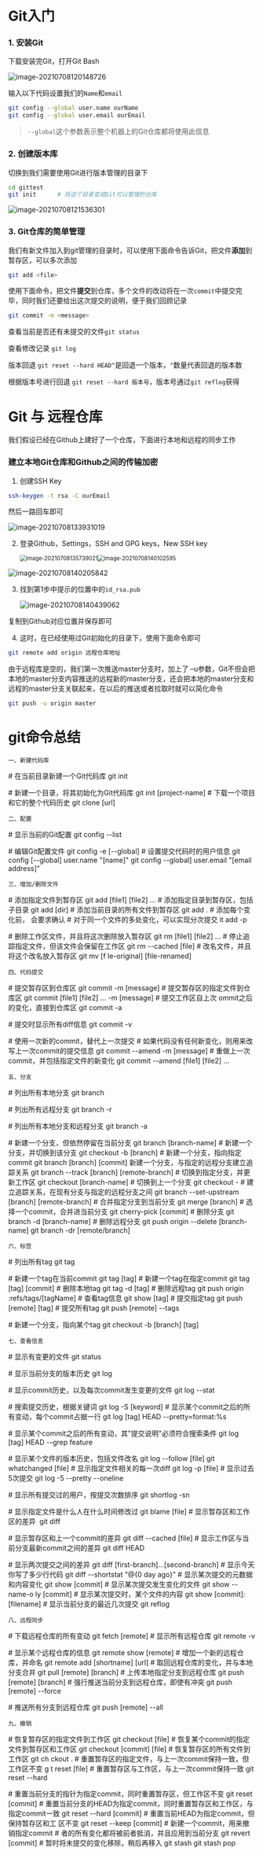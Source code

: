 # Git入门

### 1. 安装Git

下载安装完Git，打开Git Bash

![image-20210708120148726](https://raw.githubusercontent.com/RainGiving/PictureBed/master/img1/20210708120155.png)

输入以下代码设置我们的`Name`和`email`

```bash
git config --global user.name ourName
git config --global user.email ourEmail
```

> `--global`这个参数表示整个机器上的Git仓库都将使用此信息

### 2. 创建版本库

切换到我们需要使用Git进行版本管理的目录下

```bash
cd gittest
git init      # 将这个目录变成Git可以管理的仓库
```

![image-20210708121536301](https://raw.githubusercontent.com/RainGiving/PictureBed/master/img1/20210708121536.png)

### 3. Git仓库的简单管理

我们有新文件加入到git管理的目录时，可以使用下面命令告诉Git，把文件**添加**到暂存区，可以多次添加

```bash
git add <file>
```

使用下面命令，把文件**提交**到仓库，多个文件的改动将在一次`commit`中提交完毕，同时我们还要给出这次提交的说明，便于我们回顾记录

```bash
git commit -m <message>
```

查看当前是否还有未提交的文件`git status`

查看修改记录 `git log`

版本回退 `git reset --hard HEAD^`是回退一个版本，`^`数量代表回退的版本数

根据版本号进行回退 `git reset --hard 版本号`，版本号通过`git reflog`获得

# Git 与 远程仓库

我们假设已经在Github上建好了一个仓库，下面进行本地和远程的同步工作

### 建立本地Git仓库和Github之间的传输加密

1. 创建SSH Key

```bash
ssh-keygen -t rsa -C ourEmail
```

然后一路回车即可

![image-20210708133931019](https://raw.githubusercontent.com/RainGiving/PictureBed/master/img1/20210708133931.png)

2. 登录Github，Settings，SSH and GPG keys，New SSH key

   <img src="https://raw.githubusercontent.com/RainGiving/PictureBed/master/img1/20210708135739.png" alt="image-20210708135739021" style="zoom: 80%;" /><img src="https://raw.githubusercontent.com/RainGiving/PictureBed/master/img1/20210708140102.png" alt="image-20210708140102595" style="zoom: 80%;" />

![image-20210708140205842](https://raw.githubusercontent.com/RainGiving/PictureBed/master/img1/20210708140205.png)

3. 找到第1步中提示的位置中的`id_rsa.pub`

   ![image-20210708140439062](https://raw.githubusercontent.com/RainGiving/PictureBed/master/img1/20210708140439.png)

复制到Github对应位置并保存即可

4. 这时，在已经使用过Git初始化的目录下，使用下面命令即可

```bash
git remote add origin 远程仓库地址
```

由于远程库是空的，我们第一次推送master分支时，加上了 –u参数，Git不但会把本地的master分支内容推送的远程新的master分支，还会把本地的master分支和远程的master分支关联起来，在以后的推送或者拉取时就可以简化命令

```bash
git push -u origin master
```

# git命令总结



```
一、新建代码库
```

\# 在当前目录新建一个Git代码库
  git init

 \# 新建一个目录，将其初始化为Git代码库
  git init [project-name] # 下载一个项目和它的整个代码历史
  git clone [url]

```text
二、配置
```

\# 显示当前的Git配置
  git config --list

 \# 编辑Git配置文件
  git config -e [--global] # 设置提交代码时的用户信息
  git config [--global] user.name "[name]"
  git config  --global] user.email "[email address]"

```text
三、增加/删除文件
```

 \# 添加指定文件到暂存区
  git add [file1] [file2] ... # 添加指定目录到暂存区，包括子目录
  git add [dir] # 添加当前目录的所有文件到暂存区
  git add . # 添加每个变化前， 会要求确认 # 对于同一个文件的多处变化，可以实现分次提交
   it add -p

 \# 删除工作区文件，并且将这次删除放入暂存区
  git rm [file1] [file2] ... # 停止追踪指定文件，但该文件会保留在工作区
  git rm --cached [file] # 改名文件，并且将这个改名放入暂存区
  git mv [f le-original] [file-renamed]

```text
四、代码提交
```

 \# 提交暂存区到仓库区
  git commit -m [message] # 提交暂存区的指定文件到仓库区
  git commit [file1] [file2] ... -m [message] # 提交工作区自上次 ommit之后的变化，直接到仓库区
  git commit -a

\# 提交时显示所有diff信息
  git commit -v

 \# 使用一次新的commit，替代上一次提交 # 如果代码没有任何新变化，则用来改写上一次commit的提交信息
  git commit --amend -m [message] # 重做上一次commit，并包括指定文件的新变化
  git commit --amend [file1] [file2] ...

```text
五、分支
```

\# 列出所有本地分支
git branch

\# 列出所有远程分支
git branch -r

\# 列出所有本地分支和远程分支
git branch -a

\# 新建一个分支，但依然停留在当前分支
git branch [branch-name] # 新建一个分支，并切换到该分支
git checkout -b [branch] # 新建一个分支，指向指定commit
git branch [branch] [commit]  新建一个分支，与指定的远程分支建立追踪关系
git branch --track [branch] [remote-branch] # 切换到指定分支，并更新工作区
git checkout [branch-name] # 切换到上一个分支
git checkout - # 建立追踪关系，在现有分支与指定的远程分支之间
​git branch --set-upstream [branch] [remote-branch] # 合并指定分支到当前分支
git merge [branch] # 选择一个commit，合并进当前分支
git cherry-pick [commit] # 删除分支
git branch -d [branch-name] # 删除远程分支
git push origin --delete [branch-name]
git branch -dr [remote/branch]

```text
六、标签
```

\# 列出所有tag
git tag

\# 新建一个tag在当前commit
git tag [tag] # 新建一个tag在指定commit
git tag [tag] [commit] # 删除本地tag
git tag -d [tag] # 删除远程tag
git push origin :refs/tags/[tagName] # 查看tag信息
git show [tag] # 提交指定tag
  git push [remote] [tag] # 提交所有tag
git push [remote] --tags

\# 新建一个分支，指向某个tag
git checkout -b [branch] [tag]

```text
七、查看信息
```

\# 显示有变更的文件
  git status

\# 显示当前分支的版本历史
  git log

\# 显示commit历史，以及每次commit发生变更的文件
  git log --stat

 \# 搜索提交历史，根据关键词
  git log -S [keyword] # 显示某个commit之后的所有变动，每个commit占据一行
  git log [tag] HEAD --pretty=format:%s

\# 显示某个commit之后的所有变动，其"提交说明"必须符合搜索条件
  git log [tag] HEAD --grep feature

 \# 显示某个文件的版本历史，包括文件改名
  git log --follow [file]
  git whatchanged [file] # 显示指定文件相关的每一次diff
  git log -p [file] # 显示过去5次提交
  git log -5 --pretty --oneline

\# 显示所有提交过的用户，按提交次数排序
  git shortlog -sn

 \# 显示指定文件是什么人在什么时间修改过
  git blame [file] # 显示暂存区和工作区的差异
​ git diff

 \# 显示暂存区和上一个commit的差异
  git diff --cached [file] # 显示工作区与当前分支最新commit之间的差异
  git diff HEAD

   \# 显示两次提交之间的差异
  git diff [first-branch]...[second-branch] # 显示今天你写了多少行代码
  git diff --shortstat "@{0 day ago}" # 显示某次提交的元数据和内容变化
  git show [commit] # 显示某次提交发生变化的文件
  git show --name-o ly [commit] # 显示某次提交时，某个文件的内容
  git show [commit]:[filename] # 显示当前分支的最近几次提交
  git reflog

```text
八、远程同步
```

 \# 下载远程仓库的所有变动
  git fetch [remote] # 显示所有远程仓库
  git remote -v

  \# 显示某个远程仓库的信息
  git remote show [remote] # 增加一个新的远程仓库，并命名
  git remote add [shortname] [url] # 取回远程仓库的变化，并与本地分支合并
  git pull [remote] [branch] # 上传本地指定分支到远程仓库
  git push [remote] [branch] # 强行推送当前分支到远程仓库，即使有冲突
  git push [remote] --force

\# 推送所有分支到远程仓库
  git push [remote] --all

```text
九、撤销
```

  \# 恢复暂存区的指定文件到工作区
  git checkout [file] # 恢复某个commit的指定文件到暂存区和工作区
  git checkout [commit] [file] # 恢复暂存区的所有文件到工作区
  git ch ckout . # 重置暂存区的指定文件，与上一次commit保持一致，但工作区不变
  g t reset [file] # 重置暂存区与工作区，与上一次commit保持一致
  git reset --hard

   \# 重置当前分支的指针为指定commit，同时重置暂存区，但工作区不变
  git reset [commit] # 重置当前分支的HEAD为指定commit，同时重置暂存区和工作区，与指定commit一致
  git reset --hard [commit] # 重置当前HEAD为指定commit，但保持暂存区和工 区不变
  git reset --keep [commit] # 新建一个commit，用来撤销指定commit #  者的所有变化都将被前者抵消，并且应用到当前分支
  git revert [commit] # 暂时将未提交的变化移除，稍后再移入
  git stash
  git stash pop